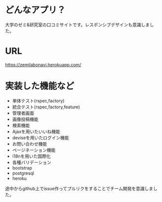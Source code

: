 # どんなアプリ？
大学のゼミ&研究室の口コミサイトです。レスポンシブデザインも意識しました。

# URL
https://zemilabonavi.herokuapp.com/

# 実装した機能など
- 単体テスト(rspec,factory)
- 統合テスト(rspec,factory,feature)
- 管理者画面
- 画像投稿機能
- 検索機能
- Ajaxを用いたいいね機能
- deviseを用いたログイン機能
- お問い合わせ機能
- ページネーション機能
- i18nを用いた国際化
- 各種バリデーション
- bootstrap
- postgresql
- heroku

途中からgithub上でissue作ってプルリクをすることでチーム開発を意識しました。

